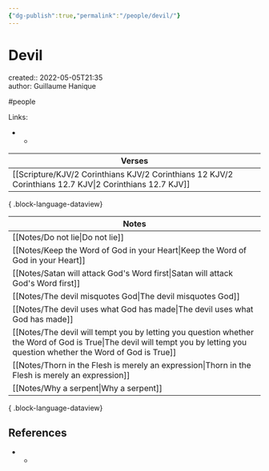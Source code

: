 ```yaml
---
{"dg-publish":true,"permalink":"/people/devil/"}
---
```



# Devil

created:: 2022-05-05T21:35  
author: Guillaume Hanique

#people

Links:

- -

| Verses                                                                                                     |
| ---------------------------------------------------------------------------------------------------------- |
| [[Scripture/KJV/2 Corinthians KJV/2 Corinthians 12 KJV/2 Corinthians 12.7 KJV\|2 Corinthians 12.7 KJV]] |

{ .block-language-dataview}

| Notes                                                                                                                                                                           |
| ------------------------------------------------------------------------------------------------------------------------------------------------------------------------------- |
| [[Notes/Do not lie\|Do not lie]]                                                                                                                                             |
| [[Notes/Keep the Word of God in your Heart\|Keep the Word of God in your Heart]]                                                                                             |
| [[Notes/Satan will attack God's Word first\|Satan will attack God's Word first]]                                                                                             |
| [[Notes/The devil misquotes God\|The devil misquotes God]]                                                                                                                   |
| [[Notes/The devil uses what God has made\|The devil uses what God has made]]                                                                                                 |
| [[Notes/The devil will tempt you by letting you question whether the Word of God is True\|The devil will tempt you by letting you question whether the Word of God is True]] |
| [[Notes/Thorn in the Flesh is merely an expression\|Thorn in the Flesh is merely an expression]]                                                                             |
| [[Notes/Why a serpent\|Why a serpent]]                                                                                                                                       |

{ .block-language-dataview}

## References

- -
